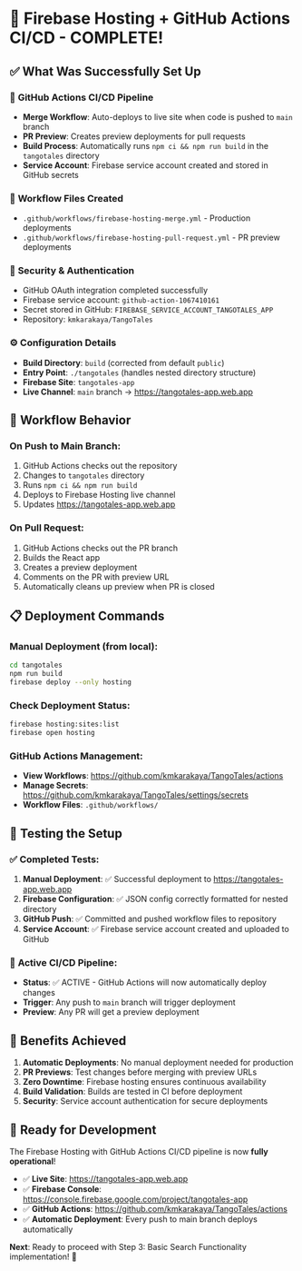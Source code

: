 # 🚀 Firebase Hosting + GitHub Actions CI/CD - COMPLETE!

## ✅ What Was Successfully Set Up

### 🔄 **GitHub Actions CI/CD Pipeline**
- **Merge Workflow**: Auto-deploys to live site when code is pushed to `main` branch
- **PR Preview**: Creates preview deployments for pull requests
- **Build Process**: Automatically runs `npm ci && npm run build` in the `tangotales` directory
- **Service Account**: Firebase service account created and stored in GitHub secrets

### 📁 **Workflow Files Created**
- `.github/workflows/firebase-hosting-merge.yml` - Production deployments
- `.github/workflows/firebase-hosting-pull-request.yml` - PR preview deployments

### 🔐 **Security & Authentication**
- GitHub OAuth integration completed successfully
- Firebase service account: `github-action-1067410161`
- Secret stored in GitHub: `FIREBASE_SERVICE_ACCOUNT_TANGOTALES_APP`
- Repository: `kmkarakaya/TangoTales`

### ⚙️ **Configuration Details**
- **Build Directory**: `build` (corrected from default `public`)
- **Entry Point**: `./tangotales` (handles nested directory structure)
- **Firebase Site**: `tangotales-app`
- **Live Channel**: `main` branch → https://tangotales-app.web.app

## 🔧 **Workflow Behavior**

### On Push to Main Branch:
1. GitHub Actions checks out the repository
2. Changes to `tangotales` directory
3. Runs `npm ci && npm run build`
4. Deploys to Firebase Hosting live channel
5. Updates https://tangotales-app.web.app

### On Pull Request:
1. GitHub Actions checks out the PR branch
2. Builds the React app
3. Creates a preview deployment
4. Comments on the PR with preview URL
5. Automatically cleans up preview when PR is closed

## 📋 **Deployment Commands**

### Manual Deployment (from local):
```bash
cd tangotales
npm run build
firebase deploy --only hosting
```

### Check Deployment Status:
```bash
firebase hosting:sites:list
firebase open hosting
```

### GitHub Actions Management:
- **View Workflows**: https://github.com/kmkarakaya/TangoTales/actions
- **Manage Secrets**: https://github.com/kmkarakaya/TangoTales/settings/secrets
- **Workflow Files**: `.github/workflows/`

## 🎯 **Testing the Setup**

### ✅ Completed Tests:
1. **Manual Deployment**: ✅ Successful deployment to https://tangotales-app.web.app
2. **Firebase Configuration**: ✅ JSON config correctly formatted for nested directory
3. **GitHub Push**: ✅ Committed and pushed workflow files to repository
4. **Service Account**: ✅ Firebase service account created and uploaded to GitHub

### 🔄 **Active CI/CD Pipeline**:
- **Status**: ✅ ACTIVE - GitHub Actions will now automatically deploy changes
- **Trigger**: Any push to `main` branch will trigger deployment
- **Preview**: Any PR will get a preview deployment

## 🌟 **Benefits Achieved**

1. **Automatic Deployments**: No manual deployment needed for production
2. **PR Previews**: Test changes before merging with preview URLs
3. **Zero Downtime**: Firebase hosting ensures continuous availability
4. **Build Validation**: Builds are tested in CI before deployment
5. **Security**: Service account authentication for secure deployments

## 🎉 **Ready for Development**

The Firebase Hosting with GitHub Actions CI/CD pipeline is now **fully operational**!

- ✅ **Live Site**: https://tangotales-app.web.app
- ✅ **Firebase Console**: https://console.firebase.google.com/project/tangotales-app
- ✅ **GitHub Actions**: https://github.com/kmkarakaya/TangoTales/actions
- ✅ **Automatic Deployment**: Every push to main branch deploys automatically

**Next**: Ready to proceed with Step 3: Basic Search Functionality implementation! 🚀